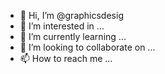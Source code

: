 - 👋 Hi, I’m @graphicsdesig
- 👀 I’m interested in ...
- 🌱 I’m currently learning ...
- 💞️ I’m looking to collaborate on ...
- 📫 How to reach me ...

<!---
graphicsdesig/graphicsdesig is a ✨ special ✨ repository because its `README.md` (this file) appears on your GitHub profile.
You can click the Preview link to take a look at your changes.
--->
